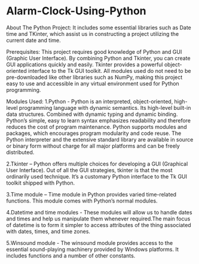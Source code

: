# Alarm-Clock-Using-Python
About The Python Project:
   It includes some essential libraries such as Date time and TKinter, which assist us in constructing a project utilizing the current date and time. 

Prerequisites:
This project requires good knowledge of Python and GUI (Graphic User Interface). By combining Python and Tkinter, you can create GUI applications quickly and easily. Tkinter provides a powerful object-oriented interface to the Tk GUI toolkit. All modules used do not need to be pre-downloaded like other libraries such as NumPy, making this project easy to use and accessible in any virtual environment used for Python programming.

Modules Used:
1.Python -
Python is an interpreted, object-oriented, high-level programming language with dynamic semantics. Its high-level built-in data structures. Combined with dynamic typing and dynamic binding. Python’s simple, easy to learn syntax emphasizes readability and therefore reduces the cost of program maintenance. Python supports modules and packages, which encourages program modularity and code reuse. The Python interpreter and the extensive standard library are available in source or binary form without charge for all major platforms and can be freely distributed.

2.Tkinter – 
Python offers multiple choices for developing a GUI (Graphical User Interface). Out of all the GUI strategies, tkinter is that the most ordinarily used technique. It’s a customary Python interface to the Tk GUI toolkit shipped with Python.

3.Time module – 
Time module in Python provides varied time-related functions. This module comes with Python’s normal modules.

4.Datetime and time modules -
 These modules will allow us to handle dates and times and help us manipulate them whenever required.The main focus of datetime is to form it simpler to access   attributes of the thing associated with dates, times, and time zones.

5.Winsound module -
 The winsound module provides access to the essential sound-playing machinery provided by Windows platforms. It includes functions and a number of other constants.



